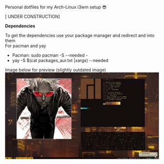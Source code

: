 Personal dotfiles for my Arch-Linux i3wm setup 😎

[ UNDER CONSTRUCTION]

<b>Dependencies</b>
<p>
    To get the dependencies use your package manager and redirect <packages.txt> and <packages_aur.txt>
    into them
<br>
    For pacman and yay
    <ul>
        <li>Pacman: sudo pacman -S --needed -<packages.txt</li>
        <li>yay -S $(cat packages_aur.txt |xargs) --needed</li>
    </ul>
</p>
Image below for preview (slightly outdated image)
<img src="image.png">
